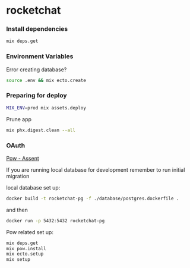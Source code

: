 # rocketchat

### Install dependencies 

```sh 
mix deps.get
```
 
### Environment Variables


Error creating database? 
```sh
source .env && mix ecto.create
```

### Preparing for deploy 

```sh
MIX_ENV=prod mix assets.deploy
```
Prune app 
```sh
mix phx.digest.clean --all
```

### OAuth 

[Pow - Assent](https://github.com/pow-auth/pow_assent)

If you are running local database for development remember to run initial migration 

local database set up:  
```sh 
docker build -t rocketchat-pg -f ./database/postgres.dockerfile .
```
and then 
```sh 
docker run -p 5432:5432 rocketchat-pg
```

Pow related set up: 
```sh
mix deps.get
mix pow.install
mix ecto.setup
mix setup
```